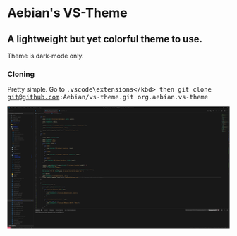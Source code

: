 # Aebian's VS-Theme
## A lightweight but yet colorful theme to use. 

Theme is dark-mode only.

### Cloning

Pretty simple. 
Go to <kbd>\.vscode\extensions\</kbd> then <kbd>git clone git@github.com:Aebian/vs-theme.git org.aebian.vs-theme</kbd>

![VS-Theme](content/org.aebian.vs-theme.png)